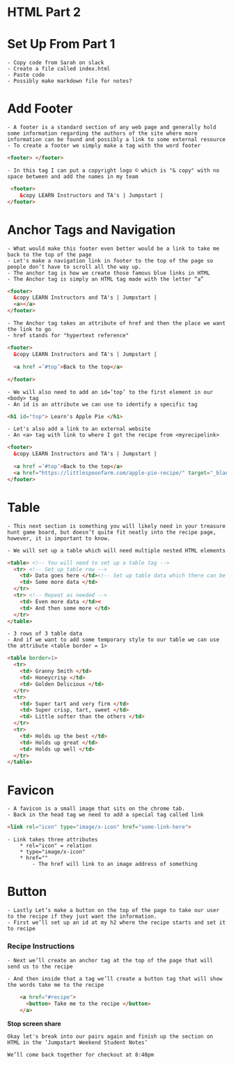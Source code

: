 # HTML Part 2

# Set Up From Part 1
    - Copy code from Sarah on slack
    - Create a file called index.html
    - Paste code
    - Possibly make markdown file for notes?

# Add Footer
    - A footer is a standard section of any web page and generally hold some information regarding the authors of the site where more information can be found and possibly a link to some external resource
    - To create a footer we simply make a tag with the word footer
```html
<footer> </footer>
```

    - In this tag I can put a copyright logo © which is "& copy" with no space between and add the names in my team
      
```html
 <footer>
    &copy LEARN Instructors and TA's | Jumpstart |
</footer>
 ```

# Anchor Tags and Navigation
    - What would make this footer even better would be a link to take me back to the top of the page
    - Let's make a navigation link in footer to the top of the page so people don’t have to scroll all the way up. 
    - The anchor tag is how we create those famous blue links in HTML
    - The Anchor tag is simply an HTML tag made with the letter “a”

```html
<footer>
  &copy LEARN Instructors and TA's | Jumpstart |
  <a></a>
</footer>
```

    - The Anchor tag takes an attribute of href and then the place we want the link to go
    - href stands for "hypertext reference"

```html
<footer>
  &copy LEARN Instructors and TA's | Jumpstart |

  <a href =’#top’>Back to the top</a>

</footer>
```

    - We will also need to add an id=’top’ to the first element in our <body> tag
    - An id is an attribute we can use to identify a specific tag

```html
<h1 id="top"> Learn's Apple Pie </h1>
```

    - Let's also add a link to an external website
    - An <a> tag with link to where I got the recipe from <myrecipelink>

```html
<footer>
  &copy LEARN Instructors and TA's | Jumpstart |

  <a href =’#top’>Back to the top</a>
  <a href="https://littlespoonfarm.com/apple-pie-recipe/" target="_blank"> A Similar Apple Pie Recipe </a>
</footer>
```



# Table
    - This next section is something you will likely need in your treasure hunt game board, but doesn’t quite fit neatly into the recipe page, however, it is important to know.

    - We will set up a table which will need multiple nested HTML elements

```html
<table> <!-- You will need to set up a table tag -->
  <tr> <!-- Set up table row -->
    <td> Data goes here </td><!-- Set up table data which there can be as many as needed in a single row.  This will look like a column -->
    <td> Some more data </td>
  </tr>
  <tr> <!-- Repeat as needed -->
    <td> Even more data </td><
    <td> And then some more </td>
  </tr>
</table>
```
    - 3 rows of 3 table data
    - And if we want to add some temporary style to our table we can use the attribute <table border = 1>

```html
<table border=1>
  <tr>
    <td> Granny Smith </td>
    <td> Honeycrisp </td>
    <td> Golden Delicious </td>
  </tr>
  <tr>
    <td> Super tart and very firm </td>
    <td> Super crisp, tart, sweet </td>
    <td> Little softer than the others </td>
  </tr>
  <tr>
    <td> Holds up the best </td>
    <td> Holds up great </td>
    <td> Holds up well </td>
  </tr>
</table>
```

# Favicon
    - A favicon is a small image that sits on the chrome tab.
    - Back in the head tag we need to add a special tag called link

```html
<link rel="icon" type="image/x-icon" href="some-link-here">
```

    - Link takes three attributes
        * rel="icon" = relation
        * type="image/x-icon"
        * href=""
            - The href will link to an image address of something 


# Button
    - Lastly Let’s make a button on the top of the page to take our user to the recipe if they just want the information.
    - First we’ll set up an id at my h2 where the recipe starts and set it to recipe

<h3 id=’recipe’>Recipe Instructions</h3>

    - Next we’ll create an anchor tag at the top of the page that will send us to the recipe

<a href=’#recipe’></a>

    - And then inside that a tag we’ll create a button tag that will show the words take me to the recipe

```html
    <a href="#recipe">
      <button> Take me to the recipe </button>
    </a> 
```

**Stop screen share**

    Okay let's break into our pairs again and finish up the section on HTML in the ‘Jumpstart Weekend Student Notes’ 

    We’ll come back together for checkout at 8:40pm
